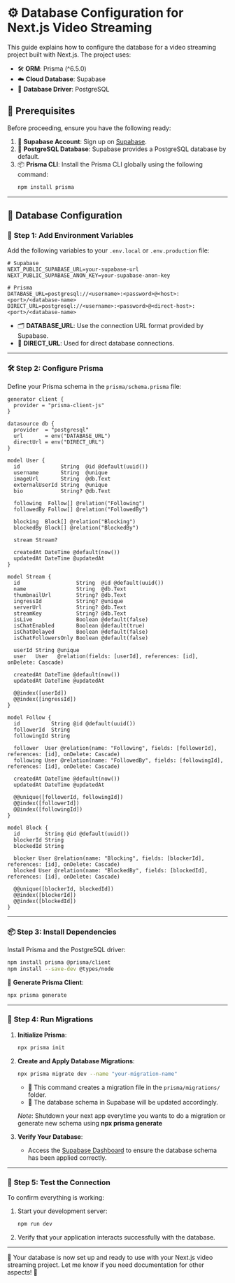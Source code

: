# ⚙️ Database Configuration for Next.js Video Streaming

This guide explains how to configure the database for a video streaming project built with Next.js. The project uses:
- 🛠️ **ORM**: Prisma (^6.5.0)
- ☁️ **Cloud Database**: Supabase
- 🐘 **Database Driver**: PostgreSQL



## 🔑 **Prerequisites**

Before proceeding, ensure you have the following ready:
1. 📝 **Supabase Account**: Sign up on [Supabase](https://supabase.io).
2. 🐘 **PostgreSQL Database**: Supabase provides a PostgreSQL database by default.
3. 📦 **Prisma CLI**: Install the Prisma CLI globally using the following command:
   ```bash
   npm install prisma
   ```

---

## 📂 **Database Configuration**

### 📜 **Step 1: Add Environment Variables**

Add the following variables to your `.env.local` or `.env.production` file:

```env
# Supabase
NEXT_PUBLIC_SUPABASE_URL=your-supabase-url
NEXT_PUBLIC_SUPABASE_ANON_KEY=your-supabase-anon-key

# Prisma
DATABASE_URL=postgresql://<username>:<password>@<host>:<port>/<database-name>
DIRECT_URL=postgresql://<username>:<password>@<direct-host>:<port>/<database-name>
```

- 🗂️ **DATABASE_URL**: Use the connection URL format provided by Supabase.
- 🔗 **DIRECT_URL**: Used for direct database connections.

---

### 🛠️ **Step 2: Configure Prisma**

Define your Prisma schema in the `prisma/schema.prisma` file:

```prisma
generator client {
  provider = "prisma-client-js"
}

datasource db {
  provider  = "postgresql"
  url       = env("DATABASE_URL")
  directUrl = env("DIRECT_URL")
}

model User {
  id             String  @id @default(uuid())
  username       String  @unique
  imageUrl       String  @db.Text
  externalUserId String  @unique
  bio            String? @db.Text

  following  Follow[] @relation("Following")
  followedBy Follow[] @relation("FollowedBy")

  blocking  Block[] @relation("Blocking")
  blockedBy Block[] @relation("BlockedBy")

  stream Stream?

  createdAt DateTime @default(now())
  updatedAt DateTime @updatedAt
}

model Stream {
  id                  String  @id @default(uuid())
  name                String  @db.Text
  thumbnailUrl        String? @db.Text
  ingressId           String? @unique
  serverUrl           String? @db.Text
  streamKey           String? @db.Text
  isLive              Boolean @default(false)
  isChatEnabled       Boolean @default(true)
  isChatDelayed       Boolean @default(false)
  isChatFollowersOnly Boolean @default(false)

  userId String @unique
  user   User   @relation(fields: [userId], references: [id], onDelete: Cascade)

  createdAt DateTime @default(now())
  updatedAt DateTime @updatedAt

  @@index([userId])
  @@index([ingressId])
}

model Follow {
  id          String @id @default(uuid())
  followerId  String
  followingId String

  follower  User @relation(name: "Following", fields: [followerId], references: [id], onDelete: Cascade)
  following User @relation(name: "FollowedBy", fields: [followingId], references: [id], onDelete: Cascade)

  createdAt DateTime @default(now())
  updatedAt DateTime @updatedAt

  @@unique([followerId, followingId])
  @@index([followerId])
  @@index([followingId])
}

model Block {
  id        String @id @default(uuid())
  blockerId String
  blockedId String

  blocker User @relation(name: "Blocking", fields: [blockerId], references: [id], onDelete: Cascade)
  blocked User @relation(name: "BlockedBy", fields: [blockedId], references: [id], onDelete: Cascade)

  @@unique([blockerId, blockedId])
  @@index([blockerId])
  @@index([blockedId])
}
```

---

### 📦 **Step 3: Install Dependencies**

Install Prisma and the PostgreSQL driver:

```bash
npm install prisma @prisma/client
npm install --save-dev @types/node
```

🔧 **Generate Prisma Client**:

```bash
npx prisma generate
```

---

### 🚀 **Step 4: Run Migrations**

1. **Initialize Prisma**:
   ```bash
   npx prisma init
   ```

2. **Create and Apply Database Migrations**:
   ```bash
   npx prisma migrate dev --name "your-migration-name"
   ```
   - 📂 This command creates a migration file in the `prisma/migrations/` folder.
   - 💾 The database schema in Supabase will be updated accordingly.

   *Note*: Shutdown your next app everytime you wants to do a migration or generate new schema using **npx prisma generate**

3. **Verify Your Database**:
   - Access the [Supabase Dashboard](https://app.supabase.io) to ensure the database schema has been applied correctly.

---

### 🧪 **Step 5: Test the Connection**

To confirm everything is working:
1. Start your development server:
   ```bash
   npm run dev
   ```
2. Verify that your application interacts successfully with the database.

---

🚩 Your database is now set up and ready to use with your Next.js video streaming project. Let me know if you need documentation for other aspects! 🎉
